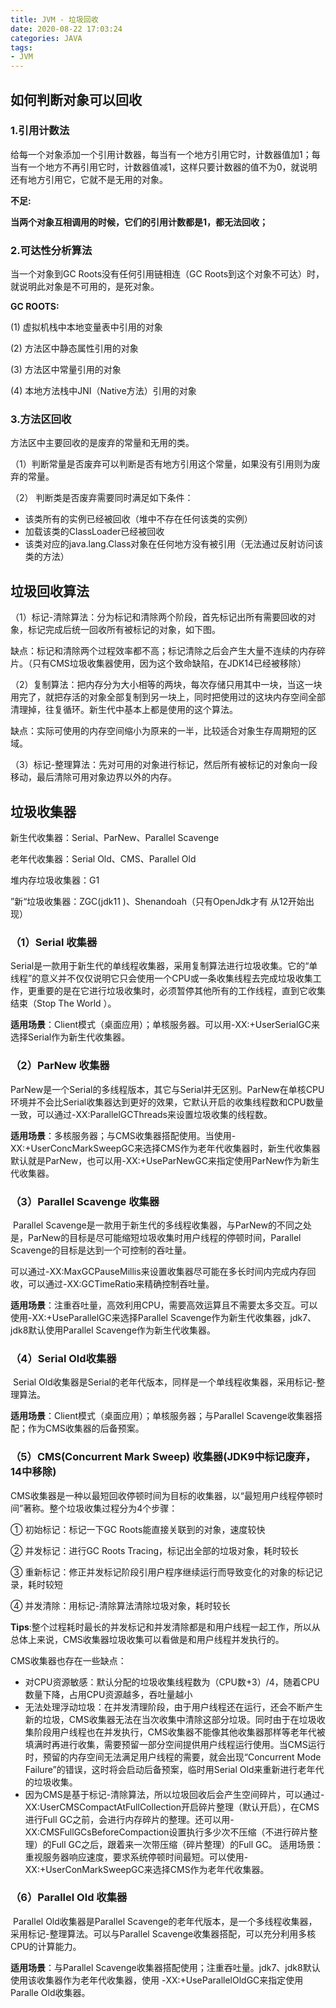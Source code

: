 ```yaml
---
title: JVM - 垃圾回收
date: 2020-08-22 17:03:24
categories: JAVA
tags:
- JVM
---
```




## 如何判断对象可以回收

### 1.引用计数法

给每一个对象添加一个引用计数器，每当有一个地方引用它时，计数器值加1；每当有一个地方不再引用它时，计数器值减1，这样只要计数器的值不为0，就说明还有地方引用它，它就不是无用的对象。

**不足:**

**当两个对象互相调用的时候，它们的引用计数都是1，都无法回收；**

<!--more-->

### 2.可达性分析算法

当一个对象到GC Roots没有任何引用链相连（GC Roots到这个对象不可达）时，就说明此对象是不可用的，是死对象。

**GC ROOTS:**

(1) 虚拟机栈中本地变量表中引用的对象

(2) 方法区中静态属性引用的对象

(3) 方法区中常量引用的对象

(4) 本地方法栈中JNI（Native方法）引用的对象

### 3.方法区回收

方法区中主要回收的是废弃的常量和无用的类。 

（1）判断常量是否废弃可以判断是否有地方引用这个常量，如果没有引用则为废弃的常量。 

（2） 判断类是否废弃需要同时满足如下条件：

- 该类所有的实例已经被回收（堆中不存在任何该类的实例）
- 加载该类的ClassLoader已经被回收
- 该类对应的java.lang.Class对象在任何地方没有被引用（无法通过反射访问该类的方法）

## 垃圾回收算法

（1）标记-清除算法：分为标记和清除两个阶段，首先标记出所有需要回收的对象，标记完成后统一回收所有被标记的对象，如下图。

缺点：标记和清除两个过程效率都不高；标记清除之后会产生大量不连续的内存碎片。（只有CMS垃圾收集器使用，因为这个致命缺陷，在JDK14已经被移除） 

（2）复制算法：把内存分为大小相等的两块，每次存储只用其中一块，当这一块用完了，就把存活的对象全部复制到另一块上，同时把使用过的这块内存空间全部清理掉，往复循环。新生代中基本上都是使用的这个算法。

缺点：实际可使用的内存空间缩小为原来的一半，比较适合对象生存周期短的区域。

（3）标记-整理算法：先对可用的对象进行标记，然后所有被标记的对象向一段移动，最后清除可用对象边界以外的内存。

## 垃圾收集器

新生代收集器：Serial、ParNew、Parallel Scavenge

老年代收集器：Serial Old、CMS、Parallel Old

堆内存垃圾收集器：G1 

”新“垃圾收集器：ZGC(jdk11 )、Shenandoah（只有OpenJdk才有 从12开始出现）

### （1）Serial 收集器

​		Serial是一款用于新生代的单线程收集器，采用复制算法进行垃圾收集。它的“单线程”的意义并不仅仅说明它只会使用一个CPU或一条收集线程去完成垃圾收集工作，更重要的是在它进行垃圾收集时，必须暂停其他所有的工作线程，直到它收集结束（Stop The World ）。

**适用场景**：Client模式（桌面应用）；单核服务器。可以用-XX:+UserSerialGC来选择Serial作为新生代收集器。

### （2）ParNew 收集器

​		ParNew是一个Serial的多线程版本，其它与Serial并无区别。ParNew在单核CPU环境并不会比Serial收集器达到更好的效果，它默认开启的收集线程数和CPU数量一致，可以通过-XX:ParallelGCThreads来设置垃圾收集的线程数。 

**适用场景**：多核服务器；与CMS收集器搭配使用。当使用-XX:+UserConcMarkSweepGC来选择CMS作为老年代收集器时，新生代收集器默认就是ParNew，也可以用-XX:+UseParNewGC来指定使用ParNew作为新生代收集器。

### （3）Parallel Scavenge 收集器

​		Parallel Scavenge是一款用于新生代的多线程收集器，与ParNew的不同之处是，ParNew的目标是尽可能缩短垃圾收集时用户线程的停顿时间，Parallel Scavenge的目标是达到一个可控制的吞吐量。

​		可以通过-XX:MaxGCPauseMillis来设置收集器尽可能在多长时间内完成内存回收，可以通过-XX:GCTimeRatio来精确控制吞吐量。

**适用场景**：注重吞吐量，高效利用CPU，需要高效运算且不需要太多交互。可以使用-XX:+UseParallelGC来选择Parallel Scavenge作为新生代收集器，jdk7、jdk8默认使用Parallel Scavenge作为新生代收集器。

### （4）Serial Old收集器

​		Serial Old收集器是Serial的老年代版本，同样是一个单线程收集器，采用标记-整理算法。

**适用场景**：Client模式（桌面应用）；单核服务器；与Parallel Scavenge收集器搭配；作为CMS收集器的后备预案。

### （5）CMS(Concurrent Mark Sweep) 收集器(JDK9中标记废弃，14中移除)

​		CMS收集器是一种以最短回收停顿时间为目标的收集器，以“最短用户线程停顿时间”著称。整个垃圾收集过程分为4个步骤：

 ① 初始标记：标记一下GC Roots能直接关联到的对象，速度较快

 ② 并发标记：进行GC Roots Tracing，标记出全部的垃圾对象，耗时较长 

 ③ 重新标记：修正并发标记阶段引用户程序继续运行而导致变化的对象的标记记录，耗时较短  

④ 并发清除：用标记-清除算法清除垃圾对象，耗时较长

**Tips**:整个过程耗时最长的并发标记和并发清除都是和用户线程一起工作，所以从总体上来说，CMS收集器垃圾收集可以看做是和用户线程并发执行的。 

CMS收集器也存在一些缺点：

- 对CPU资源敏感：默认分配的垃圾收集线程数为（CPU数+3）/4，随着CPU数量下降，占用CPU资源越多，吞吐量越小
- 无法处理浮动垃圾：在并发清理阶段，由于用户线程还在运行，还会不断产生新的垃圾，CMS收集器无法在当次收集中清除这部分垃圾。同时由于在垃圾收集阶段用户线程也在并发执行，CMS收集器不能像其他收集器那样等老年代被填满时再进行收集，需要预留一部分空间提供用户线程运行使用。当CMS运行时，预留的内存空间无法满足用户线程的需要，就会出现“Concurrent Mode Failure”的错误，这时将会启动后备预案，临时用Serial Old来重新进行老年代的垃圾收集。
- 因为CMS是基于标记-清除算法，所以垃圾回收后会产生空间碎片，可以通过-XX:UserCMSCompactAtFullCollection开启碎片整理（默认开启），在CMS进行Full GC之前，会进行内存碎片的整理。还可以用-XX:CMSFullGCsBeforeCompaction设置执行多少次不压缩（不进行碎片整理）的Full GC之后，跟着来一次带压缩（碎片整理）的Full GC。  适用场景：重视服务器响应速度，要求系统停顿时间最短。可以使用-XX:+UserConMarkSweepGC来选择CMS作为老年代收集器。

### （6）Parallel Old 收集器

​		Parallel Old收集器是Parallel Scavenge的老年代版本，是一个多线程收集器，采用标记-整理算法。可以与Parallel Scavenge收集器搭配，可以充分利用多核CPU的计算能力。

 **适用场景**：与Parallel Scavenge收集器搭配使用；注重吞吐量。jdk7、jdk8默认使用该收集器作为老年代收集器，使用 -XX:+UseParallelOldGC来指定使用Paralle Old收集器。
